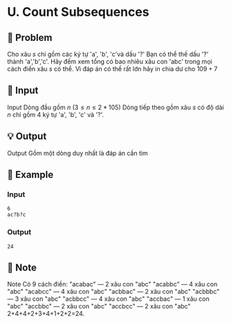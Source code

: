 # U. Count Subsequences

## 📖 Problem

Cho xâu
$s$
chỉ gồm các ký tự 'a', 'b', 'c'và dấu '?'
Bạn có thể thế dấu '?' thành 'a','b','c'. Hãy đếm xem tổng có bao nhiêu xâu con 'abc' trong mọi cách điền xâu
$s$
có thể.
Vì đáp án có thể rất lớn hãy in chia dư cho
$109+ 7$


## 🧩 Input

Input
Dòng đầu gốm
$n$
$(3 ≤n≤ 2 * 105)$
Dòng tiếp theo gồm xâu
$s$
có độ dài
$n$
chỉ gồm
$4$
ký tự 'a', 'b', 'c' và '?'.


## 💡 Output

Output
Gồm một dòng duy nhất là đáp án cần tìm


## 🧠 Example

### Input

```text
6
ac?b?c
```

### Output

```text
24
```



## 📝 Note

Note
Có 9 cách điền:
"acabac" — 2 xâu con "abc"
"acabbc" — 4 xâu con "abc"
"acabcc" — 4 xâu con "abc"
"acbbac" — 2 xâu con "abc"
"acbbbc" — 3 xâu con "abc"
"acbbcc" — 4 xâu con "abc"
"accbac" — 1 xâu con "abc"
"accbbc" — 2 xâu con "abc"
"accbcc" — 2 xâu con "abc"
2+4+4+2+3+4+1+2+2=24.

